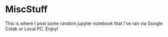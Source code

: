 # MiscStuff

This is where I post some random jupyter notebook that I've ran via Google Colab or Local PC. Enjoy!
